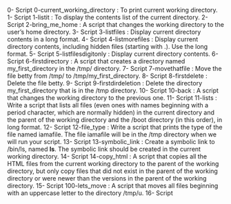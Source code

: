 0- Script 0-current_working_directory : To print current working directory.
1- Script 1-listit : To display the contents list of the current directory.
2- Script 2-bring_me_home : A script that changes the working directory to the user’s home directory.
3- Script 3-listfiles : Display current directory contents in a long format.
4- Script 4-listmorefiles : Display current directory contents, including hidden files (starting with .). Use the long format.
5- Script 5-listfilesdigitonly : Display current directory contents.
6- Script 6-firstdirectory : A script that creates a directory named my_first_directory in the /tmp/ directory.
7- Script 7-movethatfile : Move the file betty from /tmp/ to /tmp/my_first_directory.
8- Script 8-firstdelete : Delete the file betty.
9- Script 9-firstdirdeletion : Delete the directory my_first_directory that is in the /tmp directory.
10- Script 10-back : A script that changes the working directory to the previous one.
11- Script 11-lists : Write a script that lists all files (even ones with names beginning with a period character, which are normally hidden) in the current directory and the parent of the working directory and the /boot directory (in this order), in long format.
12- Script 12-file_type : Write a script that prints the type of the file named iamafile. The file iamafile will be in the /tmp directory when we will run your script.
13- Script 13-symbolic_link : Create a symbolic link to /bin/ls, named __ls__. The symbolic link should be created in the current working directory.
14- Script 14-copy_html : A script that copies all the HTML files from the current working directory to the parent of the working directory, but only copy files that did not exist in the parent of the working directory or were newer than the versions in the parent of the working directory.
15- Script 100-lets_move : A script that moves all files beginning with an uppercase letter to the directory /tmp/u.
16- Script 